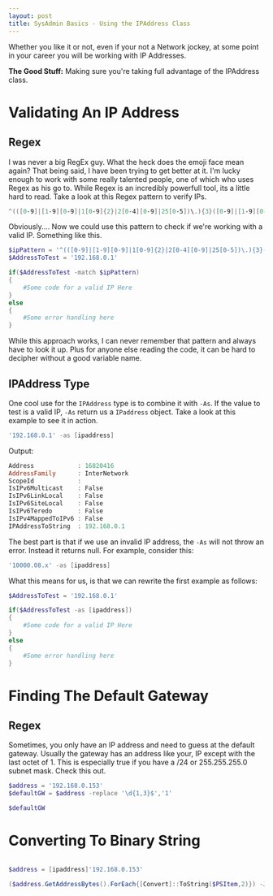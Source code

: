```yaml
---
layout: post
title: SysAdmin Basics - Using the IPAddress Class
---
```


Whether you like it or not, even if your not a Network jockey, at some point in your career you will be working with IP Addresses.

**The Good Stuff:**
Making sure you're taking full advantage of the IPAddress class.

<!-- more -->

# Validating An IP Address

## Regex

I was never a big RegEx guy.
What the heck does the emoji face mean again?
That being said, I have been trying to get better at it.
I'm lucky enough to work with some really talented people, one of which who uses Regex as his go to.
While Regex is an incredibly powerfull tool, its a little hard to read.
Take a look at this Regex pattern to verify IPs.

```powershell
^(([0-9]|[1-9][0-9]|1[0-9]{2}|2[0-4][0-9]|25[0-5])\.){3}([0-9]|[1-9][0-9]|1[0-9]{2}|2[0-4][0-9]|25[0-5])$
```

Obviously....
Now we could use this pattern to check if we're working with a valid IP.
Something like this.

```powershell
$ipPattern = '^(([0-9]|[1-9][0-9]|1[0-9]{2}|2[0-4][0-9]|25[0-5])\.){3}([0-9]|[1-9][0-9]|1[0-9]{2}|2[0-4][0-9]|25[0-5])$'
$AddressToTest = '192.168.0.1'

if($AddressToTest -match $ipPattern)
{
    #Some code for a valid IP Here
}
else
{
    #Some error handling here
}
```

While this approach works, I can never remember that pattern and always have to look it up.
Plus for anyone else reading the code, it can be hard to decipher without a good variable name.

## IPAddress Type

One cool use for the ```IPAddress``` type is to combine it with ```-As```.
If the value to test is a valid IP, ```-As``` return us a ```IPaddress``` object.
Take a look at this example to see it in action.

```powershell
'192.168.0.1' -as [ipaddress]
```

Output:
```powershell
Address            : 16820416
AddressFamily      : InterNetwork
ScopeId            :
IsIPv6Multicast    : False
IsIPv6LinkLocal    : False
IsIPv6SiteLocal    : False
IsIPv6Teredo       : False
IsIPv4MappedToIPv6 : False
IPAddressToString  : 192.168.0.1
```

The best part is that if we use an invalid IP address, the ```-As``` will not throw an error.
Instead it returns null.
For example, consider this:

```powershell
'10000.08.x' -as [ipaddress]
```

What this means for us, is that we can rewrite the first example as follows:

```powershell
$AddressToTest = '192.168.0.1'

if($AddressToTest -as [ipaddress])
{
    #Some code for a valid IP Here
}
else
{
    #Some error handling here
}
```

# Finding The Default Gateway

## Regex

Sometimes, you only have an IP address and need to guess at the default gateway.
Usually the gateway has an address like your, IP except with the last octet of 1.
This is especially true if you have a /24 or 255.255.255.0 subnet mask.
Check this out.

```powershell
$address = '192.168.0.153'
$defaultGW = $address -replace '\d{1,3}$','1'

$defaultGW
```

# Converting To Binary String

```powershell

$address = [ipaddress]'192.168.0.153'

($address.GetAddressBytes().ForEach{[Convert]::ToString($PSItem,2)}) -Join '.'
```